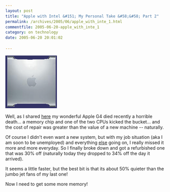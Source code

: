 ```yaml
---
layout: post
title: "Apple with Intel &#151; My Personal Take &#58;&#58; Part 2"
permalink: /archives/2005/06/apple_with_inte_1.html
commentfile: 2005-06-20-apple_with_inte_1
category: on technology
date: 2005-06-20 20:01:02

---
```


<img src="/assets/images/beautyshot_power_mac_g5-thu.gif" width="161" height="165" class="img_right" alt="G5" />

Well, as I shared [here](/assets/images/archives/2005/06/apple_with_inte.html) my wonderful Apple G4 died recently a horrible death... a memory chip and one of the two CPUs kicked the bucket... and the cost of repair was greater than the value of a new machine -- naturally.

Of course I didn't even want a new system, but with my job situation (aka I am soon to be unemployed) and everything [else](https://stmargarets.london) going on, I really missed it more and more everyday. So I finally broke down and got a refurbished one that was 30% off (naturally today they dropped to 34% off the day it arrived).

It seems a little faster, but the best bit is that its about 50% quieter than the jumbo jet fans of my last one!

Now I need to get some more memory!
